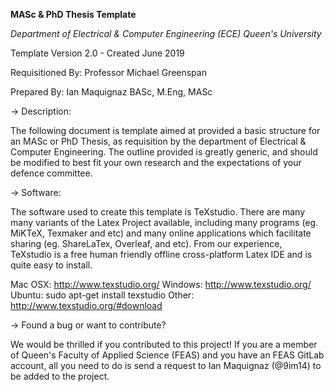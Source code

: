**MASc & PhD Thesis Template**

*Department of Electrical & Computer Engineering (ECE)
Queen's University*



Template Version 2.0 - Created June 2019

Requisitioned By: Professor Michael Greenspan

Prepared By: Ian Maquignaz BASc, M.Eng, MASc


-> Description:

The following document is template aimed at provided a basic structure for an MASc or PhD Thesis, as requisition by the department of Electrical & Computer Engineering. The outline provided is greatly generic, and should be modified to best fit your own research and the expectations of your defence committee. 

-> Software:

The software used to create this template is TeXstudio. There are many many variants of the Latex Project available, including many programs (eg. MiKTeX, Texmaker and etc) and many online applications which facilitate sharing (eg. ShareLaTex, Overleaf, and etc). From our experience, TeXstudio is a free human friendly offline cross-platform Latex IDE and is quite easy to install. 

Mac OSX: http://www.texstudio.org/
Windows: http://www.texstudio.org/
Ubuntu: sudo apt-get install texstudio
Other: http://www.texstudio.org/#download

-> Found a bug or want to contribute?

We would be thrilled if you contributed to this project! If you are a member of Queen's Faculty of Applied Science (FEAS) and you have an FEAS GitLab account, all you need to do is send a request to Ian Maquignaz (@9im14) to be added to the project.

 

